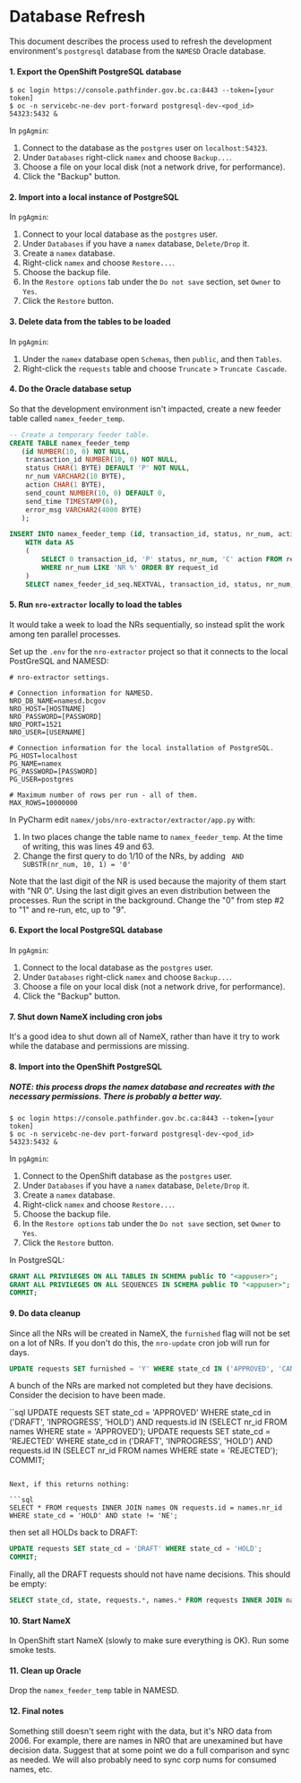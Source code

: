 # Database Refresh

This document describes the process used to refresh the development environment's
`postgresql` database from the `NAMESD` Oracle database.

#### 1. Export the OpenShift PostgreSQL database

```
$ oc login https://console.pathfinder.gov.bc.ca:8443 --token=[your token]
$ oc -n servicebc-ne-dev port-forward postgresql-dev-<pod_id> 54323:5432 &
```

In `pgAgmin`:

1. Connect to the database as the `postgres` user on `localhost:54323`.
1. Under `Databases` right-click `namex` and choose `Backup...`.
1. Choose a file on your local disk (not a network drive, for performance).
1. Click the "Backup" button.

#### 2. Import into a local instance of PostgreSQL

In `pgAgmin`:

1. Connect to your local database as the `postgres` user.
1. Under `Databases` if you have a `namex` database, `Delete/Drop` it.
1. Create a `namex` database.
1. Right-click `namex` and choose `Restore...`.
1. Choose the backup file.
1. In the `Restore options` tab under the `Do not save` section, set `Owner` to `Yes`.
1. Click the `Restore` button.

#### 3. Delete data from the tables to be loaded

In `pgAgmin`:

1. Under the `namex` database open `Schemas`, then `public`, and then `Tables`.
1. Right-click the `requests` table and choose `Truncate` > `Truncate Cascade`.

#### 4. Do the Oracle database setup

So that the development environment isn't impacted, create a new feeder table called `namex_feeder_temp`.
```sql
-- Create a temporary feeder table.
CREATE TABLE namex_feeder_temp
   (id NUMBER(10, 0) NOT NULL, 
    transaction_id NUMBER(10, 0) NOT NULL, 
    status CHAR(1 BYTE) DEFAULT 'P' NOT NULL, 
    nr_num VARCHAR2(10 BYTE),
    action CHAR(1 BYTE), 
    send_count NUMBER(10, 0) DEFAULT 0, 
    send_time TIMESTAMP(6),
    error_msg VARCHAR2(4000 BYTE)
   );

INSERT INTO namex_feeder_temp (id, transaction_id, status, nr_num, action)
    WITH data AS
    (
        SELECT 0 transaction_id, 'P' status, nr_num, 'C' action FROM request
        WHERE nr_num LIKE 'NR %' ORDER BY request_id
    )
    SELECT namex_feeder_id_seq.NEXTVAL, transaction_id, status, nr_num, action FROM data;
```

#### 5. Run `nro-extractor` locally to load the tables

It would take a week to load the NRs sequentially, so instead split the work among ten parallel processes.

Set up the `.env` for the `nro-extractor` project so that it connects to the local PostGreSQL and NAMESD:

```
# nro-extractor settings.

# Connection information for NAMESD.
NRO_DB_NAME=namesd.bcgov
NRO_HOST=[HOSTNAME]
NRO_PASSWORD=[PASSWORD]
NRO_PORT=1521
NRO_USER=[USERNAME]

# Connection information for the local installation of PostgreSQL.
PG_HOST=localhost
PG_NAME=namex
PG_PASSWORD=[PASSWORD]
PG_USER=postgres

# Maximum number of rows per run - all of them.
MAX_ROWS=10000000
```

In PyCharm edit `namex/jobs/nro-extractor/extractor/app.py` with:
1. In two places change the table name to `namex_feeder_temp`. At the time of writing, this was lines 49 and 63.
1. Change the first query to do 1/10 of the NRs, by adding ` AND SUBSTR(nr_num, 10, 1) = '0'`

Note that the last digit of the NR is used because the majority of them start with "NR 0". Using the last digit gives an even distribution between the processes. Run the script in the background. Change the "0" from step #2 to "1" and re-run, etc, up to "9".

#### 6. Export the local PostgreSQL database

In `pgAgmin`:

1. Connect to the local database as the `postgres` user.
1. Under `Databases` right-click `namex` and choose `Backup...`.
1. Choose a file on your local disk (not a network drive, for performance).
1. Click the "Backup" button.

#### 7. Shut down NameX including cron jobs

It's a good idea to shut down all of NameX, rather than have it try to work while the database and permissions are missing.

#### 8. Import into the OpenShift PostgreSQL

##### _NOTE: this process drops the namex database and recreates with the necessary permissions. There is probably a better way._

```
$ oc login https://console.pathfinder.gov.bc.ca:8443 --token=[your token]
$ oc -n servicebc-ne-dev port-forward postgresql-dev-<pod_id> 54323:5432 &
```

In `pgAgmin`:

1. Connect to the OpenShift database as the `postgres` user.
1. Under `Databases` if you have a `namex` database, `Delete/Drop` it.
1. Create a `namex` database.
1. Right-click `namex` and choose `Restore...`.
1. Choose the backup file.
1. In the `Restore options` tab under the `Do not save` section, set `Owner` to `Yes`.
1. Click the `Restore` button.

In PostgreSQL:
 
```sql
GRANT ALL PRIVILEGES ON ALL TABLES IN SCHEMA public TO "<appuser>";
GRANT ALL PRIVILEGES ON ALL SEQUENCES IN SCHEMA public TO "<appuser>";
COMMIT;
```

#### 9. Do data cleanup

Since all the NRs will be created in NameX, the `furnished` flag will not be set on a lot of NRs. If you don't do this, the `nro-update` cron job will run for days.

```sql
UPDATE requests SET furnished = 'Y' WHERE state_cd IN ('APPROVED', 'CANCELLED', 'COMPLETED', 'EXPIRED', 'HISTORICAL', 'REJECTED');
```

A bunch of the NRs are marked not completed but they have decisions. Consider the decision to have been made.

``sql
UPDATE requests SET state_cd = 'APPROVED' WHERE state_cd in ('DRAFT', 'INPROGRESS', 'HOLD') AND requests.id IN
    (SELECT nr_id FROM names WHERE state = 'APPROVED');
UPDATE requests SET state_cd = 'REJECTED' WHERE state_cd in ('DRAFT', 'INPROGRESS', 'HOLD') AND requests.id IN
    (SELECT nr_id FROM names WHERE state = 'REJECTED');
COMMIT;
```

Next, if this returns nothing:

```sql
SELECT * FROM requests INNER JOIN names ON requests.id = names.nr_id WHERE state_cd = 'HOLD' AND state != 'NE';
```

then set all HOLDs back to DRAFT:

```sql
UPDATE requests SET state_cd = 'DRAFT' WHERE state_cd = 'HOLD';
COMMIT;
```

Finally, all the DRAFT requests should not have name decisions. This should be empty:

```sql
SELECT state_cd, state, requests.*, names.* FROM requests INNER JOIN names ON requests.id = names.nr_id WHERE state_cd = 'DRAFT' AND state != 'NE';
```


#### 10. Start NameX

In OpenShift start NameX (slowly to make sure everything is OK). Run some smoke tests.

#### 11. Clean up Oracle

Drop the `namex_feeder_temp` table in NAMESD.

#### 12. Final notes

Something still doesn't seem right with the data, but it's NRO data from 2006. For example, there are names in NRO that are unexamined but have decision data. Suggest that at some point we do a full comparison and sync as needed. We will also probably need to sync corp nums for consumed names, etc.
